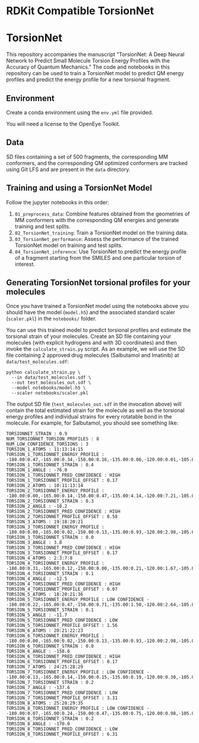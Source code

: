 # RDKit Compatible TorsionNet

# TorsionNet
This repository accompanies the manuscript "TorsionNet: A Deep Neural Network to Predict Small Molecule Torsion Energy Profiles with the Accuracy of Quantum Mechanics."
The code and notebooks in this repository can be used to train a TorsionNet model to predict QM energy profiles and predict the energy profile for a new torsional fragment.

## Environment
Create a conda environment using the `env.yml` file provided.
  
You will need a license to the OpenEye Toolkit.

## Data
SD files containing a set of 500 fragments, the corresponding MM conformers, and the corresponding QM optimized conformers are tracked using Git LFS and are present in the `data` directory.

## Training and using a TorsionNet Model
Follow the jupyter notebooks in this order:

1. `01_preprocess_data`: Combine features obtained from the geometries of MM conformers with the corresponding QM energies and generate training and test splits.
2. `02_TorsionNet_training`: Train a TorsionNet model on the training data.
3. `03_TorsionNet_performance`: Assess the performance of the trained TorsionNet model on training and test splits.
4. `04_TorsionNet_inference`: Use TorsionNet to predict the energy profile of a fragment starting from the SMILES and one particular torsion of interest.

## Generating TorsionNet torsional profiles for your molecules
Once you have trained a TorsionNet model using the notebooks above you should have
the model (`model.h5`) and the associated standard scaler (`scaler.pkl`) in the 
`notebooks/` folder.

You can use this trained model to predict torsional profiles and estimate the torsional
strain of your molecules. Create an SD file containing your molecules (with explicit 
hydrogens and with 3D coordinates) and then invoke the `calculate_strain.py` script. 
As an example, we will use the SD file containing 2 approved drug molecules (Salbutamol and Imatinib) at `data/test_molecules.sdf`:
```
python calculate_strain.py \
  --in data/test_molecules.sdf \
  --out test_molecules_out.sdf \
  --model notebooks/model.h5 \
  --scaler notebooks/scaler.pkl
```
The output SD file (`test_molecules_out.sdf` in the invocation above) will contain the total estimated strain for the molecule as well as the torsional energy profiles and individual strains for every rotatable bond in the molecule. For example, for Salbutamol, you should see something like:
```
TORSIONNET_STRAIN : 0.9
NUM_TORSIONNET_TORSION_PROFILES : 8
NUM_LOW_CONFIDENCE_TORSIONS : 3
TORSION_1_ATOMS : 11:13:14:15
TORSION_1_TORSIONNET_ENERGY_PROFILE : -180.00:0.47,-165.00:0.34,-150.00:0.16,-135.00:0.06,-120.00:0.01,-105.00:0.22,-90.00:0.62,-75.00:0.38,-60.00:0.31,-45.00:0.30,-30.00:0.32,-15.00:0.38,0.00:0.54,15.00:0.38,30.00:0.35,45.00:0.33,60.00:0.34,75.00:0.41,90.00:0.53,105.00:0.19,120.00:0.00,135.00:0.00,150.00:0.05,165.00:0.08,180.00:0.47
TORSION_1_TORSIONNET_STRAIN : 0.4
TORSION_1_ANGLE : -76.0
TORSION_1_TORSIONNET_PRED_CONFIDENCE : HIGH
TORSION_1_TORSIONNET_PROFILE_OFFSET : 0.17
TORSION_2_ATOMS : 10:11:13:14
TORSION_2_TORSIONNET_ENERGY_PROFILE : -180.00:0.00,-165.00:0.14,-150.00:0.47,-135.00:4.14,-120.00:7.21,-105.00:9.37,-90.00:7.02,-75.00:5.80,-60.00:3.94,-45.00:2.48,-30.00:1.63,-15.00:0.39,0.00:0.59,15.00:0.96,30.00:1.44,45.00:2.42,60.00:7.64,75.00:9.18,90.00:7.22,105.00:5.30,120.00:2.84,135.00:1.26,150.00:0.39,165.00:0.07,180.00:0.00
TORSION_2_TORSIONNET_STRAIN : 0.3
TORSION_2_ANGLE : -10.2
TORSION_2_TORSIONNET_PRED_CONFIDENCE : HIGH
TORSION_2_TORSIONNET_PROFILE_OFFSET : 0.58
TORSION_3_ATOMS : 19:18:20:21
TORSION_3_TORSIONNET_ENERGY_PROFILE : -180.00:0.00,-165.00:0.02,-150.00:0.13,-135.00:0.93,-120.00:2.98,-105.00:5.05,-90.00:5.45,-75.00:2.89,-60.00:0.95,-45.00:0.37,-30.00:0.25,-15.00:0.24,0.00:0.28,15.00:0.25,30.00:0.24,45.00:0.39,60.00:1.10,75.00:3.14,90.00:5.47,105.00:5.07,120.00:2.87,135.00:0.75,150.00:0.11,165.00:0.01,180.00:0.00
TORSION_3_TORSIONNET_STRAIN : 0.0
TORSION_3_ANGLE : 3.8
TORSION_3_TORSIONNET_PRED_CONFIDENCE : HIGH
TORSION_3_TORSIONNET_PROFILE_OFFSET : 0.17
TORSION_4_ATOMS : 2:3:7:8
TORSION_4_TORSIONNET_ENERGY_PROFILE : -180.00:0.31,-165.00:0.12,-150.00:0.00,-135.00:0.21,-120.00:1.67,-105.00:3.21,-90.00:4.09,-75.00:4.03,-60.00:3.11,-45.00:1.72,-30.00:0.63,-15.00:0.13,0.00:0.04,15.00:0.14,30.00:0.70,45.00:1.82,60.00:3.22,75.00:4.11,90.00:4.04,105.00:3.09,120.00:1.54,135.00:0.22,150.00:0.03,165.00:0.09,180.00:0.31
TORSION_4_TORSIONNET_STRAIN : 0.1
TORSION_4_ANGLE : -12.5
TORSION_4_TORSIONNET_PRED_CONFIDENCE : HIGH
TORSION_4_TORSIONNET_PROFILE_OFFSET : 0.07
TORSION_5_ATOMS : 18:20:21:36
TORSION_5_TORSIONNET_ENERGY_PROFILE : LOW CONFIDENCE - -180.00:0.22,-165.00:0.47,-150.00:0.71,-135.00:1.50,-120.00:2.64,-105.00:3.76,-90.00:3.91,-75.00:2.74,-60.00:1.16,-45.00:0.41,-30.00:0.21,-15.00:0.11,0.00:0.06,15.00:0.08,30.00:0.19,45.00:0.47,60.00:1.38,75.00:2.96,90.00:3.88,105.00:3.63,120.00:2.29,135.00:1.04,150.00:0.25,165.00:0.00,180.00:0.22
TORSION_5_TORSIONNET_STRAIN : 0.1
TORSION_5_ANGLE : -11.7
TORSION_5_TORSIONNET_PRED_CONFIDENCE : LOW
TORSION_5_TORSIONNET_PROFILE_OFFSET : 1.56
TORSION_6_ATOMS : 20:21:22:23
TORSION_6_TORSIONNET_ENERGY_PROFILE : -180.00:0.00,-165.00:0.02,-150.00:0.13,-135.00:0.93,-120.00:2.98,-105.00:5.05,-90.00:5.45,-75.00:2.89,-60.00:0.95,-45.00:0.37,-30.00:0.25,-15.00:0.24,0.00:0.28,15.00:0.25,30.00:0.24,45.00:0.39,60.00:1.10,75.00:3.14,90.00:5.47,105.00:5.07,120.00:2.87,135.00:0.75,150.00:0.11,165.00:0.01,180.00:0.00
TORSION_6_TORSIONNET_STRAIN : 0.0
TORSION_6_ANGLE : -158.6
TORSION_6_TORSIONNET_PRED_CONFIDENCE : HIGH
TORSION_6_TORSIONNET_PROFILE_OFFSET : 0.17
TORSION_7_ATOMS : 24:25:28:29
TORSION_7_TORSIONNET_ENERGY_PROFILE : LOW CONFIDENCE - -180.00:0.13,-165.00:0.14,-150.00:0.15,-135.00:0.19,-120.00:0.30,-105.00:0.33,-90.00:0.37,-75.00:0.37,-60.00:0.36,-45.00:0.30,-30.00:0.24,-15.00:0.21,0.00:0.32,15.00:0.43,30.00:0.42,45.00:0.43,60.00:0.42,75.00:0.39,90.00:0.35,105.00:0.27,120.00:0.15,135.00:0.13,150.00:0.06,165.00:0.00,180.00:0.13
TORSION_7_TORSIONNET_STRAIN : 0.2
TORSION_7_ANGLE : -137.6
TORSION_7_TORSIONNET_PRED_CONFIDENCE : LOW
TORSION_7_TORSIONNET_PROFILE_OFFSET : 3.31
TORSION_8_ATOMS : 25:28:29:35
TORSION_8_TORSIONNET_ENERGY_PROFILE : LOW CONFIDENCE - -180.00:0.07,-165.00:0.24,-150.00:0.47,-135.00:0.75,-120.00:0.98,-105.00:1.03,-90.00:0.90,-75.00:0.76,-60.00:0.73,-45.00:0.82,-30.00:0.99,-15.00:1.10,0.00:1.11,15.00:0.95,30.00:0.70,45.00:0.44,60.00:0.22,75.00:0.13,90.00:0.10,105.00:0.08,120.00:0.07,135.00:0.05,150.00:0.02,165.00:0.00,180.00:0.07
TORSION_8_TORSIONNET_STRAIN : 0.2
TORSION_8_ANGLE : -170.0
TORSION_8_TORSIONNET_PRED_CONFIDENCE : LOW
TORSION_8_TORSIONNET_PROFILE_OFFSET : 6.31
```

